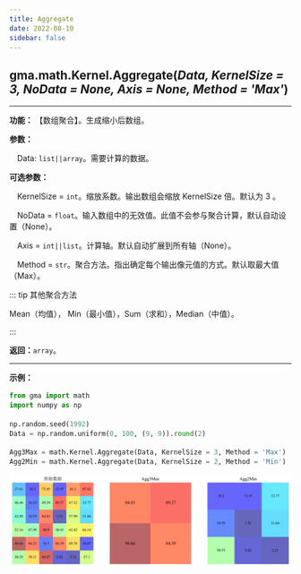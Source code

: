 ```yaml
---
title: Aggregate
date: 2022-08-10
sidebar: false
---
```


## gma.math.Kernel.**Aggregate**(*Data, KernelSize = 3, NoData = None, Axis = None, Method = 'Max'*)<Badge text="1.0.11 +"/>

---

**功能：** 【数组聚合】。生成缩小后数组。

**参数：** 

&emsp;Data: `list||array`。需要计算的数据。

**可选参数：**

&emsp;KernelSize = `int`。缩放系数。输出数组会缩放 KernelSize 倍。默认为 3 。

&emsp;NoData = `float`。输入数组中的无效值。此值不会参与聚合计算，默认自动设置（None）。

&emsp;Axis = `int||list`。计算轴。默认自动扩展到所有轴（None）。

&emsp;Method = `str`。聚合方法。指出确定每个输出像元值的方式。默认取最大值（Max）。

::: tip 其他聚合方法

Mean（均值）， Min（最小值），Sum（求和），Median（中值）。

:::

**返回：**`array`。

---

**示例：**
```python
from gma import math
import numpy as np

np.random.seed(1992)
Data = np.random.uniform(0, 100, (9, 9)).round(2)

Agg3Max = math.Kernel.Aggregate(Data, KernelSize = 3, Method = 'Max')
Agg2Min = math.Kernel.Aggregate(Data, KernelSize = 2, Method = 'Min')
```

![](/math/Aggregate.svg)
